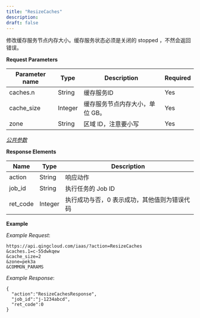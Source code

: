 ```yaml
---
title: "ResizeCaches"
description: 
draft: false
---
```




修改缓存服务节点内存大小。缓存服务状态必须是关闭的 stopped ，不然会返回错误。

**Request Parameters**

| Parameter name | Type | Description | Required |
| --- | --- | --- | --- |
| caches.n | String | 缓存服务ID | Yes |
| cache_size | Integer | 缓存服务节点内存大小，单位 GB。 | Yes |
| zone | String | 区域 ID，注意要小写 | Yes |

[_公共参数_](../../../parameters/)

**Response Elements**

| Name | Type | Description |
| --- | --- | --- |
| action | String | 响应动作 |
| job_id | String | 执行任务的 Job ID |
| ret_code | Integer | 执行成功与否，0 表示成功，其他值则为错误代码 |

**Example**

_Example Request_:

```
https://api.qingcloud.com/iaas/?action=ResizeCaches
&caches.1=c-55dwkqew
&cache_size=2
&zone=pek3a
&COMMON_PARAMS
```

_Example Response_:

```
{
  "action":"ResizeCachesResponse",
  "job_id":"j-1234abcd",
  "ret_code":0
}
```
